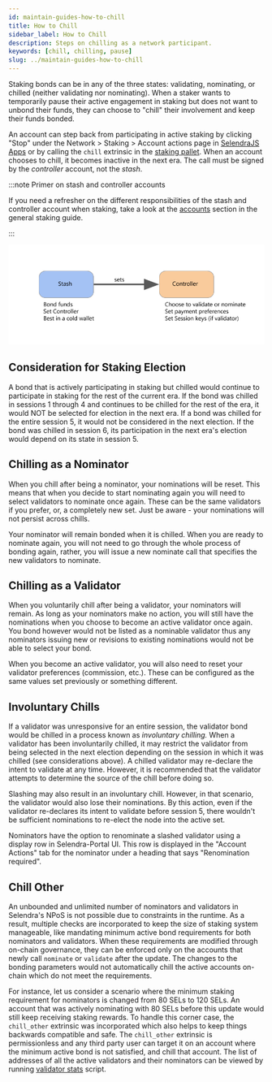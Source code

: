 ```yaml
---
id: maintain-guides-how-to-chill
title: How to Chill
sidebar_label: How to Chill
description: Steps on chilling as a network participant.
keywords: [chill, chilling, pause]
slug: ../maintain-guides-how-to-chill
---
```


Staking bonds can be in any of the three states: validating, nominating, or chilled (neither validating nor nominating). When a staker wants to temporarily pause their active engagement in staking but does not want to unbond their funds, they can choose to "chill" their involvement and keep their funds bonded.

An account can step back from participating in active staking by clicking "Stop" under the Network >
Staking > Account actions page in [SelendraJS Apps](https://portal.selendra.org) or by calling the
`chill` extrinsic in the [staking pallet][chill extrinsic]. When an account chooses to chill, it
becomes inactive in the next era. The call must be signed by the _controller_ account, not the
_stash_.

:::note Primer on stash and controller accounts

If you need a refresher on the different responsibilities of the stash and controller account when
staking, take a look at the [accounts][] section in the general staking guide.

:::

![staking](../assets/NPoS/staking-keys_stash_controller.png)

## Consideration for Staking Election

A bond that is actively participating in staking but chilled would continue to participate in staking for the rest of the current era. If the bond was chilled in sessions 1 through 4 and continues to be chilled for the rest of the era, it would NOT be selected for election in the next era. If a bond was chilled for the entire session 5, it would not be considered in the next election. If the bond was chilled in session 6, its participation in the next era's election would depend on its state in session 5.

## Chilling as a Nominator

When you chill after being a nominator, your nominations will be reset. This means that when you decide to start nominating again you will need to select validators to nominate once again. These can be the same validators if you prefer, or, a completely new set. Just be aware - your nominations will not persist across chills.

Your nominator will remain bonded when it is chilled. When you are ready to nominate again, you will not need to go through the whole process of bonding again, rather, you will issue a new nominate call that specifies the new validators to nominate.

## Chilling as a Validator

When you voluntarily chill after being a validator, your nominators will remain. As long as your nominators make no action, you will still have the nominations when you choose to become an active validator once again. You bond however would not be listed as a nominable validator thus any nominators issuing new or revisions to existing nominations would not be able to select your bond.

When you become an active validator, you will also need to reset your validator preferences (commission, etc.). These can be configured as the same values set previously or something different.

## Involuntary Chills

If a validator was unresponsive for an entire session, the validator bond would be chilled in a process known as _involuntary chilling._ When a validator has been involuntarily chilled, it may restrict the validator from being selected in the next election depending on the session in which it was chilled (see considerations above). A chilled validator may re-declare the intent to validate at any time. However, it is recommended that the validator attempts to determine the source of the chill before doing so.

Slashing may also result in an involuntary chill. However, in that scenario, the validator would also lose their nominations. By this action, even if the validator re-declares its intent to validate before session 5, there wouldn't be sufficient nominations to re-elect the node into the active set.

Nominators have the option to renominate a slashed validator using a display row in Selendra-Portal UI. This row is displayed in the "Account Actions" tab for the nominator under a heading that says "Renomination required".

## Chill Other

An unbounded and unlimited number of nominators and validators in Selendra's NPoS is not possible due to constraints in the runtime. As a result, multiple checks are incorporated to keep the size of staking system manageable, like mandating minimum active bond requirements for both nominators and validators. When these requirements are modified through on-chain governance, they can be enforced only on the accounts that newly call `nominate` or `validate` after the update. The changes to the bonding parameters would not automatically chill the active accounts on-chain which do not meet the requirements.

For instance, let us consider a scenario where the minimum staking requirement for nominators is changed from 80 SELs to 120 SELs. An account that was actively nominating with 80 SELs before this update would still keep receiving staking rewards. To handle this corner case, the `chill_other` extrinsic was incorporated which also helps to keep things backwards compatible and safe. The `chill_other` extrinsic is permissionless and any third party user can target it on an account where the minimum active bond is not satisfied, and chill that account. The list of addresses of all the active validators and their nominators can be viewed by running [validator stats](https://github.com/w3f/validator-stats) script.

[chill extrinsic]: https://paritytech.github.io/substrate/master/pallet_staking/pallet/enum.Call.html#variant.chill
[accounts]: ../learn/learn-staking.md#accounts
